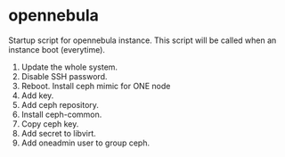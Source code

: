 # opennebula
Startup script for opennebula instance. This script will be called when an instance boot (everytime).
1. Update the whole system.
2. Disable SSH password.
3. Reboot.
Install ceph mimic for ONE node
1. Add key.
2. Add ceph repository.
3. Install ceph-common.
4. Copy ceph key.
5. Add secret to libvirt.
6. Add oneadmin user to group ceph.
